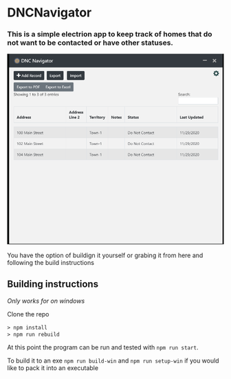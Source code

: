 # DNCNavigator

### This is a simple electrion app to keep track of homes that do not want to be contacted or have other statuses.

![Screenshot](https://raw.githubusercontent.com/amtektonics/DNCNavigator/master/DNCScreenshot.png)


You have the option of buildign it yourself or grabing it from here and following the build instructions

## Building instructions
*Only works for on windows*

Clone the repo
```
> npm install
> npm run rebuild
```

At this point the program can be run and tested with ```npm run start```.

To build it to an exe ```npm run build-win``` and ```npm run setup-win``` if you would like to pack it into an executable
